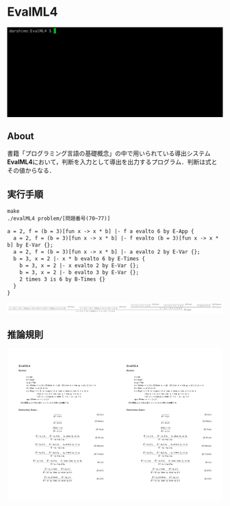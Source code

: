 # EvalML4

![](https://github.com/darshimo/EvalML4/blob/images/demo.gif)

## About

書籍「プログラミング言語の基礎概念」の中で用いられている導出システム**EvalML4**において，判断を入力として導出を出力するプログラム．判断は式とその値からなる．

## 実行手順

```
make
./evalML4 problem/[問題番号(70~77)]
```

```
a = 2, f = (b = 3)[fun x -> x * b] |- f a evalto 6 by E-App {
  a = 2, f = (b = 3)[fun x -> x * b] |- f evalto (b = 3)[fun x -> x * b] by E-Var {};
  a = 2, f = (b = 3)[fun x -> x * b] |- a evalto 2 by E-Var {};
  b = 3, x = 2 |- x * b evalto 6 by E-Times {
    b = 3, x = 2 |- x evalto 2 by E-Var {};
    b = 3, x = 2 |- b evalto 3 by E-Var {};
    2 times 3 is 6 by B-Times {}
  }
}
```

<img src="https://github.com/darshimo/EvalML4/blob/images/sample.png">

## 推論規則

<img src="https://github.com/darshimo/EvalML4/blob/images/rulebook_21.jpeg" width=50%><img src="https://github.com/darshimo/EvalML4/blob/images/rulebook_21.jpeg" width = 50%>
